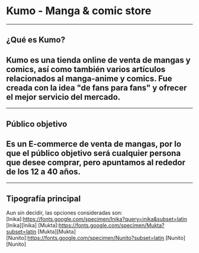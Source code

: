 # Kumo - Manga & comic store 
---
## ¿Qué es Kumo? 

Kumo es una tienda online de venta de mangas y comics, así como también varios artículos relacionados 
al manga-anime y comics. Fue creada con la idea "de fans para fans" y ofrecer el mejor servicio del 
mercado. 
---
---
## Público objetivo
Es un E-commerce de venta de mangas, por lo que el público objetivo será cualquier persona que desee
comprar, pero apuntamos al rededor de los 12 a 40 años.
---
---
## Tipografía principal
Aun sin decidir, las opciones consideradas son:
[Inika]:https://fonts.google.com/specimen/Inika?query=inika&subset=latin
[Inika][Inika]
[Mukta]:https://fonts.google.com/specimen/Mukta?subset=latin
[Mukta][Mukta]
[Nunito]:https://fonts.google.com/specimen/Nunito?subset=latin
[Nunito][Nunito]